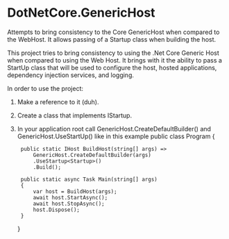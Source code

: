 # DotNetCore.GenericHost
Attempts to bring consistency to the Core GenericHost when compared to the WebHost.  It allows passing of a Startup class when building the host.


This project tries to bring consistency to using the .Net Core Generic Host when compared to using the Web Host. It brings with it the ability to pass a StartUp class that will be used to configure the host, hosted applications, dependency injection services, and logging.

In order to use the project:

1) Make a reference to it (duh).
2) Create a class that implements IStartup.
3) In your application root call GenericHost.CreateDefaultBuilder() and GenericHost.UseStartUp() like in this example
    public class Program
    {

        public static IHost BuildHost(string[] args) =>
            GenericHost.CreateDefaultBuilder(args)
            .UseStartup<Startup>()
            .Build();

        public static async Task Main(string[] args)
        {
            var host = BuildHost(args);
            await host.StartAsync();
            await host.StopAsync();
            host.Dispose();
        }
    }

